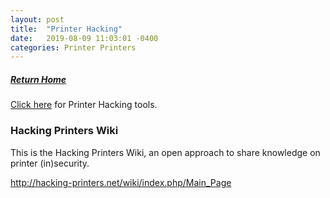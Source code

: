 ```yaml
---
layout: post
title:  "Printer Hacking"
date:   2019-08-09 11:03:01 -0400
categories: Printer Printers
---
```

##### [Return Home](https://thegetch.github.io/penetration/testing/resources/2019/08/09/Home/)

[Click here](https://thegetch.github.io/PenetrationTestingResources/PrinterHackingTools) for Printer Hacking tools.

### Hacking Printers Wiki

This is the Hacking Printers Wiki, an open approach to share knowledge on printer (in)security. 
 
<http://hacking-printers.net/wiki/index.php/Main_Page>
